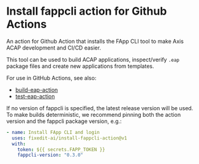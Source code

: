 # Install fappcli action for Github Actions
An action for Github Action that installs the FApp CLI tool to make Axis ACAP development and CI/CD easier.

This tool can be used to build ACAP applications, inspect/verify `.eap` package files and create new applications from templates.

For use in GitHub Actions, see also:
* [build-eap-action](https://github.com/fixedit-ai/build-eap-action)
* [test-eap-action](https://github.com/fixedit-ai/test-eap-action)

If no version of fappcli is specified, the latest release version will be used. To make builds deterministic, we recommend pinning both the action version and the fappcli package version, e.g.:
```yml
- name: Install FApp CLI and login
  uses: fixedit-ai/install-fappcli-action@v1
  with:
    token: ${{ secrets.FAPP_TOKEN }}
    fappcli-version: "0.3.0"
```
